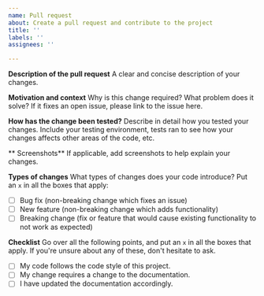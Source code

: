 ```yaml
---
name: Pull request
about: Create a pull request and contribute to the project
title: ''
labels: ''
assignees: ''

---
```


**Description of the pull request**
A clear and concise description of your changes.

**Motivation and context**
Why is this change required? What problem does it solve? If it fixes an open issue, please link to the issue here.

**How has the change been tested?**
Describe in detail how you tested your changes. Include your testing environment, tests ran to see how your changes affects other areas of the code, etc.

** Screenshots**
If applicable, add screenshots to help explain your changes.

**Types of changes**
What types of changes does your code introduce? Put an `x` in all the boxes that apply:
- [ ] Bug fix (non-breaking change which fixes an issue)
- [ ] New feature (non-breaking change which adds functionality)
- [ ] Breaking change (fix or feature that would cause existing functionality to not work as expected)

**Checklist**
Go over all the following points, and put an `x` in all the boxes that apply. If you're unsure about any of these, don't hesitate to ask.
- [ ] My code follows the code style of this project.
- [ ] My change requires a change to the documentation.
- [ ] I have updated the documentation accordingly.
